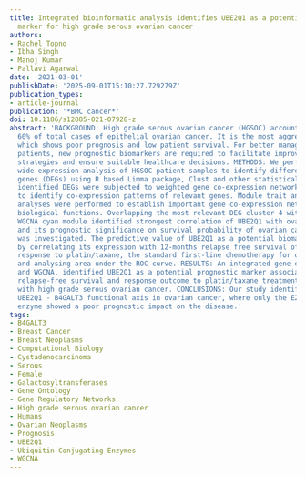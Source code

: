 ```yaml
---
title: Integrated bioinformatic analysis identifies UBE2Q1 as a potential prognostic
  marker for high grade serous ovarian cancer
authors:
- Rachel Topno
- Ibha Singh
- Manoj Kumar
- Pallavi Agarwal
date: '2021-03-01'
publishDate: '2025-09-01T15:10:27.729279Z'
publication_types:
- article-journal
publication: '*BMC cancer*'
doi: 10.1186/s12885-021-07928-z
abstract: 'BACKGROUND: High grade serous ovarian cancer (HGSOC) accounts for nearly
  60% of total cases of epithelial ovarian cancer. It is the most aggressive subtype,
  which shows poor prognosis and low patient survival. For better management of HGSOC
  patients, new prognostic biomarkers are required to facilitate improved treatment
  strategies and ensure suitable healthcare decisions. METHODS: We performed genome
  wide expression analysis of HGSOC patient samples to identify differentially expressed
  genes (DEGs) using R based Limma package, Clust and other statistical tools. The
  identified DEGs were subjected to weighted gene co-expression network analysis (WGCNA)
  to identify co-expression patterns of relevant genes. Module trait and gene ontology
  analyses were performed to establish important gene co-expression networks and their
  biological functions. Overlapping the most relevant DEG cluster 4 with prominent
  WGCNA cyan module identified strongest correlation of UBE2Q1 with ovarian cancer
  and its prognostic significance on survival probability of ovarian cancer patients
  was investigated. The predictive value of UBE2Q1 as a potential biomarker was analysed
  by correlating its expression with 12-months relapse free survival of patients in
  response to platin/taxane, the standard first-line chemotherapy for ovarian cancer,
  and analysing area under the ROC curve. RESULTS: An integrated gene expression analysis
  and WGCNA, identified UBE2Q1 as a potential prognostic marker associated with poor
  relapse-free survival and response outcome to platin/taxane treatment of patients
  with high grade serous ovarian cancer. CONCLUSIONS: Our study identifies a potential
  UBE2Q1 - B4GALT3 functional axis in ovarian cancer, where only the E2 conjugating
  enzyme showed a poor prognostic impact on the disease.'
tags:
- B4GALT3
- Breast Cancer
- Breast Neoplasms
- Computational Biology
- Cystadenocarcinoma
- Serous
- Female
- Galactosyltransferases
- Gene Ontology
- Gene Regulatory Networks
- High grade serous ovarian cancer
- Humans
- Ovarian Neoplasms
- Prognosis
- UBE2Q1
- Ubiquitin-Conjugating Enzymes
- WGCNA
---
```

